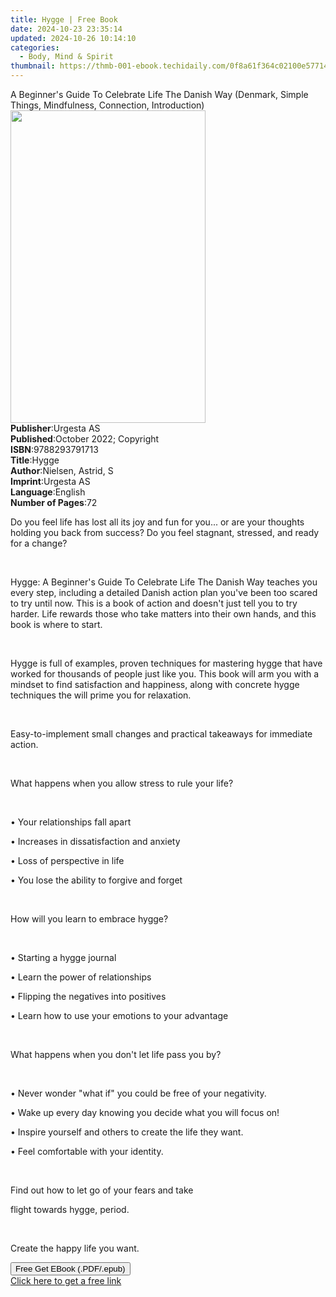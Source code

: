 ```yaml
---
title: Hygge | Free Book
date: 2024-10-23 23:35:14
updated: 2024-10-26 10:14:10
categories:
  - Body, Mind & Spirit
thumbnail: https://thmb-001-ebook.techidaily.com/0f8a61f364c02100e57714240d25381c839401750ee1c304c993c6c7d058e79e.jpg
---
```

<main id="book-container">
  <div class="flex flex-col">
    <div class="book-brief flex-1 py-6 px-4 sm:p-6 md:py-10 md:px-8">
      <!-- brief-->
      <div class="book-brief-main">
        A Beginner's Guide To Celebrate Life The Danish Way (Denmark, Simple
        Things, Mindfulness, Connection, Introduction)
      </div>
    </div>
    <div
      class="book-meta-info flex-1 grid gap-4 col-start-1 col-end-3 row-start-1 sm:mb-6 sm:grid-cols-4 lg:gap-6 lg:col-start-2 lg:row-end-6 lg:row-span-6 lg:mb-0"
    >
      <div
        class="book-meta-info-left place-content-center mt-4 p-4 text-sm leading-6 col-start-2 col-span-2 dark:text-slate-400"
      >
        <img
          class="w-full h-500 object-cover rounded-lg sm:h-255 sm:col-span-2 lg:col-span-full"
          src="https://img-001-ebook.techidaily.com/02d33f2c65a93dbbade25b211c817ac6aca5eded2bfdfcb9603df75cb4e8b50d.jpg"
          alt=""
          width="312"
          height="500"
        />
      </div>
      <div
        class="book-meta-info-right mt-2 col-start-1 row-start-2 col-span-3 self-center"
      >
        <!-- meta data  -->
        <div class="flex flex-col px-4 md:px-8">
          <div class="flex-1">
            <strong>Publisher</strong>:<span class="px-2">Urgesta AS</span>
          </div>
          <div class="flex-1">
            <strong>Published</strong>:<span class="px-2"
              >October 2022; Copyright</span
            >
          </div>
          <div class="flex-1">
            <strong>ISBN</strong>:<span class="px-2">9788293791713</span>
          </div>
          <div class="flex-1">
            <strong>Title</strong>:<span class="px-2">Hygge</span>
          </div>
          <div class="flex-1">
            <strong>Author</strong>:<span class="px-2">Nielsen, Astrid, S</span>
          </div>
          <div class="flex-1">
            <strong>Imprint</strong>:<span class="px-2">Urgesta AS</span>
          </div>
          <div class="flex-1">
            <strong>Language</strong>:<span class="px-2">English</span>
          </div>
          <div class="flex-1">
            <strong>Number of Pages</strong>:<span class="px-2">72</span>
          </div>
        </div>
      </div>
    </div>
    <div class="book-description flex-1 py-6 px-4 sm:p-6 md:py-10 md:px-8">
      <div class="book-description-main">
        <div accordion-content="" id="description">
          <p>
            Do you feel life has lost all its joy and fun for you... or are your
            thoughts holding you back from success? Do you feel stagnant,
            stressed, and ready for a change?&nbsp;
          </p>
          <p><br /></p>
          <p>
            Hygge: A Beginner's Guide To Celebrate Life The Danish Way teaches
            you every step, including a detailed Danish action plan you've been
            too scared to try until now. This is a book of action and doesn't
            just tell you to try harder. Life rewards those who take matters
            into their own hands, and this book is where to start.
          </p>
          <p><br /></p>
          <p>
            Hygge is full of examples, proven techniques for mastering hygge
            that have worked for thousands of people just like you. This book
            will arm you with a mindset to find satisfaction and happiness,
            along with concrete hygge techniques the will prime you for
            relaxation.
          </p>
          <p><br /></p>
          <p>
            Easy-to-implement small changes and practical takeaways for
            immediate action.
          </p>
          <p><br /></p>
          <p>What happens when you allow stress to rule your life?&nbsp;</p>
          <p><br /></p>
          <p>• Your relationships fall apart</p>
          <p>• Increases in dissatisfaction and anxiety</p>
          <p>• Loss of perspective in life</p>
          <p>• You lose the ability to forgive and forget</p>
          <p><br /></p>
          <p>How will you learn to embrace hygge?&nbsp;</p>
          <p><br /></p>
          <p>• Starting a hygge journal</p>
          <p>• Learn the power of relationships</p>
          <p>• Flipping the negatives into positives</p>
          <p>• Learn how to use your emotions to your advantage</p>
          <p><br /></p>
          <p>What happens when you don't let life pass you by?&nbsp;</p>
          <p><br /></p>
          <p>
            • Never wonder "what if" you could be free of your negativity.&nbsp;
          </p>
          <p>
            • Wake up every day knowing you decide what you will focus on!&nbsp;
          </p>
          <p>
            • Inspire yourself and others to create the life they want.&nbsp;
          </p>
          <p>• Feel comfortable with your identity.&nbsp;</p>
          <p><br /></p>
          <p>Find out how to let go of your fears and take&nbsp;</p>
          <p>flight towards hygge, period.</p>
          <p><br /></p>
          <p>Create the happy life you want.&nbsp;</p>
        </div>
        <div class="accordion-fader"></div>
      </div>
    </div>
    <div class="book-excerpts flex-1 py-6 px-4 sm:p-6 md:py-10 md:px-8"></div>
    <div
      class="book-about-author flex-1 py-6 px-4 sm:p-6 md:py-10 md:px-8"
    ></div>
    <div class="book-free-get flex-1 py-6 px-4 sm:p-6 md:py-10 md:px-8">
      <button
        id="btn-free-get"
        class="bg-blue-500 hover:bg-blue-700 text-white font-bold py-2 px-4 rounded"
      >
        Free Get EBook (.PDF/.epub)
      </button>
      <div id="countdown-display" class="px-2 text-lg mt-2"></div>
      <a
        id="free-link"
        class="hidden bg-blue-500 hover:bg-blue-700 text-white font-bold py-2 px-4 rounded"
        href="https://www.ebooks.com/en-us/book/210689235/hygge/nielsen-astrid-s/"
        target="_blank"
        >Click here to get a free link</a
      >
    </div>
    <script>
      let countdownTime = 0;
      let countdownInterval = null;
      document
        .getElementById('btn-free-get')
        .addEventListener('click', startCountdown);
      function startCountdown() {
        countdownTime = new Date().getTime() + 60000 * 3;
        countdownInterval = setInterval(updateCountdown, 1000);
        document.getElementById('btn-free-get').disabled = true;
        document
          .getElementById('btn-free-get')
          .classList.add('bg-gray-500', 'cursor-not-allowed');
      }
      function updateCountdown() {
        let currentTime = new Date().getTime();
        let timeLeft = countdownTime - currentTime;
        let secondsLeft = Math.floor(timeLeft / 1000);
        document.getElementById('countdown-display').innerHTML =
          `Remaining time: ${secondsLeft} seconds.`;
        if (secondsLeft <= 0) {
          clearInterval(countdownInterval);
          document.getElementById('btn-free-get').classList.add('hidden');
          document.getElementById('free-link').classList.remove('hidden');
          document.getElementById('countdown-display').innerHTML = '';
        }
      }
    </script>
  </div>
</main>
